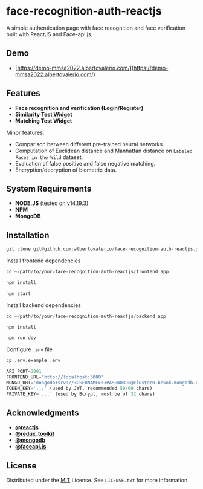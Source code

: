 # face-recognition-auth-reactjs

A simple authentication page with face recognition and face verification built with ReactJS and Face-api.js.

## Demo

- [https://demo-mmsa2022.albertovalerio.com/](https://demo-mmsa2022.albertovalerio.com/)

## Features

- **Face recognition and verification (Login/Register)**
- **Similarity Test Widget**
- **Matching Test Widget**

Minor features:

- Comparison between different pre-trained neural networks.
- Computation of Euclidean distance and Manhattan distance on `Labeled Faces in the Wild` dataset.
- Evaluation of false positive and false negative matching.
- Encryption/decryption of biometric data.

## System Requirements

- **NODE.JS** (tested on v14.19.3)
- **NPM**
- **MongoDB**

## Installation

```python
git clone git@github.com:albertovalerio/face-recognition-auth-reactjs.git
```
Install frontend dependencies
```python
cd ~/path/to/your/face-recognition-auth-reactjs/frontend_app
```
```python
npm install
```
```python
npm start
```
Install backend dependencies
```python
cd ~/path/to/your/face-recognition-auth-reactjs/backend_app
```
```python
npm install
```
```python
npm run dev
```
Configure `.env` file
```python
cp .env.example .env
```
```python
API_PORT=3001
FRONTEND_URL='http://localhost:3000'
MONGO_URI='mongodb+srv://<USERNAME>:<PASSWORD>@cluster0.bckok.mongodb.net/<DATABASE_NAME>?retryWrites=true&w=majority'
TOKEN_KEY='...' (used by JWT, recommended 50/60 chars)
PRIVATE_KEY='...' (used by Bcrypt, must be of 32 chars)
```





## Acknowledgments

- **[@reactjs](https://reactjs.org/)**
- **[@redux_toolkit](https://redux-toolkit.js.org/)**
- **[@mongodb](https://www.mongodb.com/)**
- **[@faceapi.js](https://github.com/justadudewhohacks/face-api.js/)**

## License

Distributed under the [MIT](https://choosealicense.com/licenses/mit/) License. See `LICENSE.txt` for more information.
